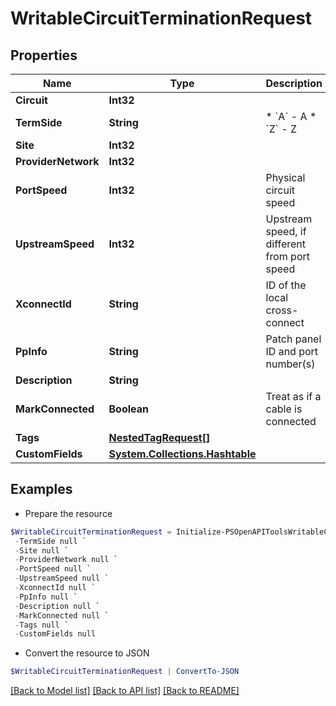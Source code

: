 # WritableCircuitTerminationRequest
## Properties

Name | Type | Description | Notes
------------ | ------------- | ------------- | -------------
**Circuit** | **Int32** |  | 
**TermSide** | **String** | * &#x60;A&#x60; - A * &#x60;Z&#x60; - Z | 
**Site** | **Int32** |  | [optional] 
**ProviderNetwork** | **Int32** |  | [optional] 
**PortSpeed** | **Int32** | Physical circuit speed | [optional] 
**UpstreamSpeed** | **Int32** | Upstream speed, if different from port speed | [optional] 
**XconnectId** | **String** | ID of the local cross-connect | [optional] 
**PpInfo** | **String** | Patch panel ID and port number(s) | [optional] 
**Description** | **String** |  | [optional] 
**MarkConnected** | **Boolean** | Treat as if a cable is connected | [optional] 
**Tags** | [**NestedTagRequest[]**](NestedTagRequest.md) |  | [optional] 
**CustomFields** | [**System.Collections.Hashtable**](AnyType.md) |  | [optional] 

## Examples

- Prepare the resource
```powershell
$WritableCircuitTerminationRequest = Initialize-PSOpenAPIToolsWritableCircuitTerminationRequest  -Circuit null `
 -TermSide null `
 -Site null `
 -ProviderNetwork null `
 -PortSpeed null `
 -UpstreamSpeed null `
 -XconnectId null `
 -PpInfo null `
 -Description null `
 -MarkConnected null `
 -Tags null `
 -CustomFields null
```

- Convert the resource to JSON
```powershell
$WritableCircuitTerminationRequest | ConvertTo-JSON
```

[[Back to Model list]](../README.md#documentation-for-models) [[Back to API list]](../README.md#documentation-for-api-endpoints) [[Back to README]](../README.md)

